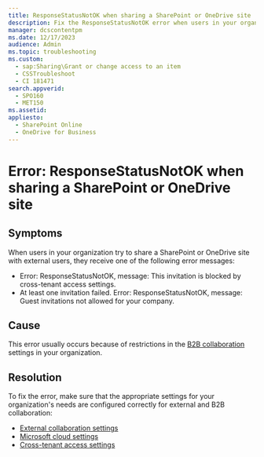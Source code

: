 ```yaml
---
title: ResponseStatusNotOK when sharing a SharePoint or OneDrive site
description: Fix the ResponseStatusNotOK error when users in your organization try to share a site with external users. This error is caused by restrictions in B2B collaboration settings.
manager: dcscontentpm
ms.date: 12/17/2023
audience: Admin
ms.topic: troubleshooting
ms.custom: 
  - sap:Sharing\Grant or change access to an item
  - CSSTroubleshoot
  - CI 181471
search.appverid: 
  - SPO160
  - MET150
ms.assetid: 
appliesto: 
  - SharePoint Online
  - OneDrive for Business
---
```

# Error: ResponseStatusNotOK when sharing a SharePoint or OneDrive site

## Symptoms

When users in your organization try to share a SharePoint or OneDrive site with external users, they receive one of the following error messages:

- Error: ResponseStatusNotOK, message: This invitation is blocked by cross-tenant access settings.
- At least one invitation failed. Error: ResponseStatusNotOK, message: Guest invitations not allowed for your company.

## Cause

This error usually occurs because of restrictions in the [B2B collaboration](/azure/active-directory/external-identities/what-is-b2b) settings in your organization.

## Resolution

To fix the error, make sure that the appropriate settings for your organization's needs are configured correctly for external and B2B collaboration:

- [External collaboration settings](/azure/active-directory/external-identities/external-collaboration-settings-configure)
- [Microsoft cloud settings](/azure/active-directory/external-identities/cross-cloud-settings)
- [Cross-tenant access settings](/azure/active-directory/external-identities/cross-tenant-access-settings-b2b-collaboration)
